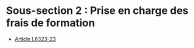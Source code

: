 # Sous-section 2 : Prise en charge des frais de formation

* [Article L6323-23](./LEGIARTI000028687255.md)
